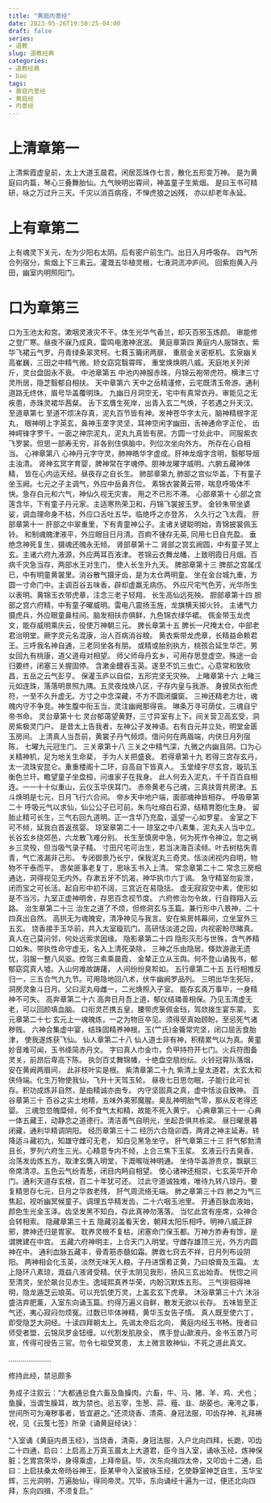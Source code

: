 ```yaml
---
title: "黄庭内景经"
date: 2023-05-26T19:50:25-04:00
draft: false
series:
- 道教
slug: 道教经典
categories:
- 道教经典
- Dao
tags:
- 黄庭内景经
- 黄庭经
- 内景经
---
```


# 上清章第一

上清紫霞虚皇前，太上大道玉晨君。闲居蕊珠作七言，散化五形变万神。 
是为黄庭曰内篇，琴心三叠舞胎仙。九气映明出霄间，神盖童子生紫烟。
是曰玉书可精研，咏之万过升三天。千灾以消百病痊，不惮虎狼之凶残，
亦以却老年永延。

# 上有章第二

上有魂灵下关元，左为少阳右太阴。后有密户前生门。出日入月呼吸存。
四气所合列宿分，紫烟上下三素云。灌溉五华植灵根，七液洞流冲庐间。
回紫抱黄入丹田，幽室内明照阳门。

# 口为章第三

口为玉池太和宫。漱咽灵液灾不干。体生光华气香兰，却灭百邪玉炼颜。
审能修之登广寒。昼夜不寐乃成真，雷鸣电激神泯泯。
黄庭章第四
黄庭内人服锦衣，紫华飞裙云气罗。丹青绿条翠灵柯。七蕤玉籥闭两扉，
重扇金关密枢机。玄泉幽关高崔巍，三田之中精气微。娇女窈窕翳霄晖，
重堂焕焕明八威。天庭地关列斧斤，灵台盘固永不衰。
中池章第五
中池内神服赤珠，丹锦云袍带虎符。横津三寸灵所居，隐芝翳郁自相扶。
天中章第六
天中之岳精谨修，云宅既清玉帝游。通利道路无终休，眉号华盖覆明珠。
九幽日月洞空无，宅中有真常衣丹。审能见之无疾患，赤珠灵裙华茜粲。
舌下玄膺生死岸，出青入玄二气焕，子若遇之升天汉。
至道章第七
至道不烦决存真，泥丸百节皆有神。发神苍华字太元，脑神精根字泥丸，
眼神明上字英玄，鼻神玉垄字灵坚，耳神空闲字幽田，舌神通命字正伦，
齿神崿锋字罗千。一面之神宗泥丸，泥丸九真皆有房。方圆一寸处此中，
同服紫衣飞罗裳。但思一部寿无穷，非各别住俱脑中。列位次坐向外方。
所存在心自相当。
心神章第八
心神丹元字守灵，肺神皓华字虚成。肝神龙烟字含明，翳郁导烟主浊清。
肾神玄冥字育婴，脾神常在字魂停。胆神龙曜字威明。六腑五藏神体精，
皆在心内运天经。昼夜存之自长生。
肺部章第九
肺部之宫似华盖，下有童子坐玉阙。七元之子主调气，外应中岳鼻齐位。
素锦衣裳黄云带，喘息呼吸体不快。急存白元和六气，神仙久视无灾害。
用之不已形不滞。
心部章第十
心部之宫莲含华，下有童子丹元家。主适寒热荣卫和，丹锦飞裳披玉罗。
金铃朱带坐婆娑，调血理命身不枯，外应口舌吐五华。临绝呼之亦登苏，
久久行之飞太霞。
肝部章第十一
肝部之中翠重里，下有青童神公子。主诸关键聪明始，青锦披裳佩玉铃。
和制魂魄津液平，外应眼目日月清。百痾不锺存无英, 同用七日自充盈。
垂绝念神死复生，摄魂还魄永无倾。
肾部章第十二
肾部之宫玄阙圆，中有童子冥上玄。主诸六府九液源，外应两耳百液津。
苍锦云衣舞龙幡，上致明霞日月烟。百病千灾急当存，两部水王对生门，
使人长生升九天。
脾部章第十三
脾部之宫属戊已，中有明童黄裳里。消谷散气摄牙齿，是为太仓两明童。
坐在金台城九重，方圆一寸命门中。主调百谷五味香，辟却虚羸无病伤。
外应尺宅气色芳，光华所生以表明。黄锦玉衣带虎章，注念三老子轻翔，
长生高仙远死殃。
胆部章第十四
胆部之宫六府精，中有童子曜威明。雷电八震扬玉旌，龙旗横天掷火铃。
主诸气力摄虎兵，外应眼童鼻柱间。脑发相扶亦俱鲜，九色锦衣绿华裙。
佩金带玉龙虎文，能存威明乘庆云，役使万神朝三元。
脾长章第十五
脾长一尺掩太仓，中部老君治明堂。厥字灵元名混康，治人百病消谷粮。
黄衣紫带龙虎章，长精益命赖君王。三呼我名神自通，三老同坐各有朋。
或精或胎别执方，桃孩合延生华芒。男女回九有桃康，道父道母对相望。
师父师母丹玄乡，可用存思登虚空。殊途一会归要终，闭塞三关握固停。
含漱金醴吞玉英。遂至不饥三虫亡。心意常和致欣昌，五岳之云气彭亨。
保灌玉庐以自偿，五形完坚无灾殃。
上睹章第十六
上睹三元如连珠，落落明景照九隅。五灵夜烛焕八区，子存内皇与我游。
身披凤衣衔虎符，一至不久升虚无。方寸之中念深藏，不方不圆闭牖窗。
三神还精老方壮，魂魄内守不争竞。神生腹中衔玉当，灵注幽阙那得丧。
琳条万寻可荫仗，三魂自宁帝书命。
灵台章第十七
灵台郁蔼望黄野，三寸异室有上下。间关营卫高玄受，洞房紫极灵门户。
是昔太上告我者，左神公子发神语。右有白元并立处，明堂金匮玉房间。
上清真人当吾前，黄裳子丹气频烦。借问何在两眉端，内侠日月列宿陈，
七曜九元冠生门。
三关章第十八
三关之中精气深，九微之内幽且阴。口为心关精神机，足为地关生命棐，
手为人关把盛衰。
若得章第十九
若得三宫存玄丹，太一流珠安昆仑。重重楼阁十二环，自高自下皆真人。
玉堂绛宇尽玄宫，璇玑玉衡色兰玕。瞻望童子坐盘桓，问谁家子在我身。
此人何去入泥丸，千千百百自相连。一一十十似重山，云仪玉华侠耳门。
赤帝黄老与己魂，三真扶胥共房津。五斗焕明是七元，日月飞行六合间。
帝乡天中地户端，面部魂神皆相存。
呼吸章第二十
呼吸元气以求仙，仙公公子已可前。朱鸟吐缩白石源，结精育胞化生身。
留胎止精可长生，三气右回九道明。正一含华乃充盈，遥望一心如罗星。
金室之下可不倾，延我白首返孩婴。
琼室章第二十一
琼室之中八素集，泥丸夫人当中立。长谷玄乡绕郊邑，六龙散飞难分别。
长生至慎房中急，何为死作令神泣。忽之祸乡三灵殁，但当吸气录子精。
寸田尺宅可治生，若当决海百渎倾。叶去树枯失青青，气亡液漏非己形。
专闭御景乃长宁，保我泥丸三奇灵。恬淡闭视内自明，物物不干泰而平。
悫矣匪事老复丁，思咏玉书入上清。
常念章第二十二
常念三房相通达，洞得视见无内外。存漱五牙不饥渴，神华执巾六丁谒。
急守精室勿妄泄，闭而宝之可长活。起自形中初不阔，三宫近在易隐括。
虚无寂寂空中素，使形如是不当污。九室正虚神明舍，存思百念视节度。
六府修治勿令故，行自翱翔入云路。
治生章第二十三
治生之道了不烦，但修洞玄与玉篇。兼行形中八景神，二十四真出自然。
高拱无为魂魄安，清净神见与我言。安在紫房帏幕间，立坐室外三五玄。
烧香接手玉华前，共入太室璇玑门。高研恬淡道之园，内视密盼尽睹真。
真人在己莫问邻，何处远索求因缘。
隐影章第二十四
隐形灭形与世殊，含气养精口如朱。带执性命守虚无，名入上清死录除，
三神之乐由隐居。倏欻游遨无遗忧，羽服一整八风驱。控驾三素乘晨霞，
金辇正立从玉舆。何不登山诵我书，郁郁窈窕真人墟。入山何难故踌躇，
人间纷纷臭帤如。
五行章第二十五
五行相推反归一，三五合气九九节。可用隐地回八术，伏牛幽阙罗品列。
三明出华生死际，洞房灵象斗日月。父曰泥丸母雌一，二光焕照入子室。
能存玄真万事毕，一身精神不可失。
高奔章第二十六
高奔日月吾上道，郁仪结璘善相保。乃见玉清虚无老，可以回颜填血脑。
口衔灵芒携五皇，腰带虎箓佩金珰，驾欻接生宴东蒙。
玄元章第二十七
玄元上一魂魄炼，一之为物叵卒见。须得至真始顾盼，至忌死气诸秽贱。
六神合集虚中宴，结珠固精养神根。玉{⺮氏}金籥常完坚，闭口屈舌食胎津，
使我遂炼获飞仙。
仙人章第二十八
仙人道士非有神，积精累气以为真。黄童妙音难可闻，玉书绛简赤丹文。
字曰真人巾金巾，负甲持符开七门。火兵符图备灵关，前昂后卑高下陈。
执剑百丈舞锦幡，十绝盘空扇纷纭。火铃冠霄队落烟，安在黄阙两眉间，
此非枝叶实是根。
紫清章第二十九
紫清上皇太道君，太玄太和侠侍端。化生万物使我仙，飞升十天驾玉轮。
昼夜七日思勿眠，子能行此可长存。积功成炼非自然，是由精诚亦由专。
内守坚固真之真，虚中恬淡自致神。
百谷章第三十
百谷之实土地精，五味外美邪魔腥。臭乱神明胎气零，那从反老得还婴。
三魂忽忽魄糜倾，何不食气太和精，故能不死入黄宁。
心典章第三十一
心典一体五藏王，动静念之道德行。清洁善气自明光，坐起吾俱共栋梁。
昼日曜景暮闭藏，通利华精调阴阳。
经历章第三十二
经历六合隐卯酉，两肾之神主延寿。转降适斗藏初九，知雄守雌可无老，
知白见黑急坐守。
肝气章第三十三
肝气郁勃清且长，罗列六府生三光。心精意专内不倾，上合三焦下玉浆。
玄液云行去臭香，治荡发齿炼五方。取津玄膺入明堂，下溉喉咙神明通。
坐侍华盖游贵京，飘飖三帝席清凉。五色云气纷青葱，闭目内眄自相望。
使心诸神还相崇，七玄英华开命门。通利天道存玄根，百二十年犹可还。
过此守道诚独难，唯待九转八琼丹。要复精思存七元，日月之华救老残，
肝气周流络无端。
肺之章第三十四
肺之为气三焦起，视听幽冥候童子。调理五华精发齿，二十六咽玉池里。
开通百脉血液始，颜色生光金玉泽。齿坚发黑不知白，存此真神勿落落。
当忆此宫有座席，众神合会转相索。
隐藏章第三十五
隐藏羽盖看天舍，朝拜太阳乐相呼。明神八威正辟邪，脾神还归是胃家。
耽养灵根不复枯，闭塞命门保玉都。万神方胙寿有馀，是谓脾建在中宫。
五藏六府神明主，上合天门入明堂。守雌存雄顶三光，外方内圆神在中。
通利血脉五藏丰，骨青筋赤髓如霜。脾救七窍去不祥，日月列布设阴阳。
两神相会化玉英，淡然无味天人粮。子丹进馔肴正黄，乃曰琅膏及玉霜。
太上隐环八素琼，溉益八液肾受精。伏于太阴见我形，扬风三玄出始青。
恍惚之间至清灵，坐於飙台见赤生。逸域熙真养华荣，内盼沉默炼五形。
三气徘徊得神明，隐龙遁芝云琅英。可以充饥使万灵，上盖玄玄下虎章。
沐浴章第三十六
沐浴盛洁弃肥薰，入室东向诵玉篇。约得万遍义自鲜，散发无欲以长存。
五味皆至正气还，夷心寂闷勿烦冤。过数已毕体神精，黄华玉女告子情。
真人既至使六丁，即受隐芝大洞经。十读四拜朝太上。先谒太帝后北向，
黄庭内经玉书畅。授者曰师受者盟，云锦凤罗金钮缠。以代割发肌肤全，
携手登山歃液丹。金书玉景乃可宣，传得可授告三官。勿令七祖受冥患，
太上微言致神仙，不死之道此真文。

.....................

修持此经，禁忌颇多

务成子注叙云：“大都通忌食六畜及鱼臊肉。六畜，牛、马、猪、羊、鸡、犬也；鱼臊，当谓生臊耳，故为禁也。忌五宰，生葱、蒜、薤、韭、胡荽也。淹洿之事，世间所可为淹秽事者，皆宜避之。”还须烧香、清斋、身冠法服，叩齿存神、礼拜祷祝，见《云笈七签》所录《诵黄庭经诀》：

“入室诵《黄庭内景玉经》，当烧香，清斋，身冠法服，入户北向四拜，长跪，叩齿二十四通，启曰：上启高上万真玉晨太上大道君，臣今当入室，诵咏玉经，炼神保脏；乞胃宫荣华，身得乘虚，上拜帝庭。毕，次东向揖四太帝，又叩齿十二通，启曰：上启扶桑太帝旸谷神王，臣某甲今入室披咏玉经，乞使静室神芝自生，玉华宝辉，三光洞明，万遍胎仙，得同帝灵。咒毕，东向诵经十遍为一过，便还北向四拜，东向四揖，不须复启。”

